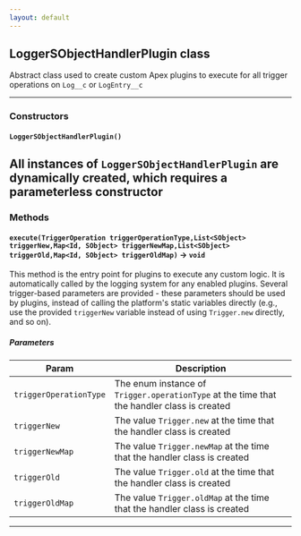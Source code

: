 ```yaml
---
layout: default
---
```


## LoggerSObjectHandlerPlugin class

Abstract class used to create custom Apex plugins to execute for all trigger operations on `Log__c` or `LogEntry__c`

---

### Constructors

#### `LoggerSObjectHandlerPlugin()`

## All instances of `LoggerSObjectHandlerPlugin` are dynamically created, which requires a parameterless constructor

### Methods

#### `execute(TriggerOperation triggerOperationType,List<SObject> triggerNew,Map<Id, SObject> triggerNewMap,List<SObject> triggerOld,Map<Id, SObject> triggerOldMap)` → `void`

This method is the entry point for plugins to execute any custom logic. It is automatically called by the logging system for any enabled plugins. Several trigger-based parameters are provided - these parameters should be used by plugins, instead of calling the platform&apos;s static variables directly (e.g., use the provided `triggerNew` variable instead of using `Trigger.new` directly, and so on).

##### Parameters

| Param                  | Description                                                                                |
| ---------------------- | ------------------------------------------------------------------------------------------ |
| `triggerOperationType` | The enum instance of `Trigger.operationType` at the time that the handler class is created |
| `triggerNew`           | The value `Trigger.new` at the time that the handler class is created                      |
| `triggerNewMap`        | The value `Trigger.newMap` at the time that the handler class is created                   |
| `triggerOld`           | The value `Trigger.old` at the time that the handler class is created                      |
| `triggerOldMap`        | The value `Trigger.oldMap` at the time that the handler class is created                   |

---
